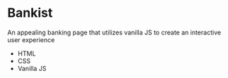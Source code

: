 # <h1>Bankist</h1>
<p>An appealing banking page that utilizes vanilla JS to create an interactive user experience<p>
  <ul>
    <li>HTML</li>
    <li>CSS</li>
    <li>Vanilla JS</li>
    </ul>
